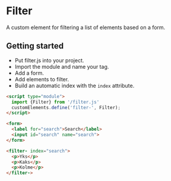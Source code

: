 # Filter

A custom element for filtering a list of elements based on a form.

## Getting started

- Put filter.js into your project.
- Import the module and name your tag.
- Add a form.
- Add elements to filter.
- Build an automatic index with the `index` attribute.

```html
<script type="module">
  import {Filter} from '/filter.js'
  customElements.define('filter-', Filter);
</script>

<form>
  <label for="search">Search</label>
  <input id="search" name="search">
</form>

<filter- index="search">
  <p>Yks</p>
  <p>Kaks</p>
  <p>Kolme</p>
</filter->
```

